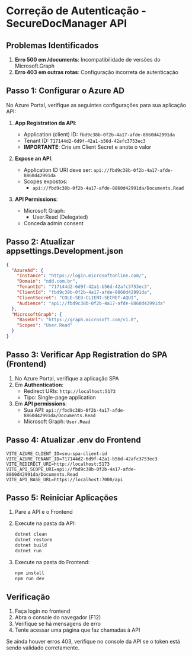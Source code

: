 # Correção de Autenticação - SecureDocManager API

## Problemas Identificados

1. **Erro 500 em /documents**: Incompatibilidade de versões do Microsoft.Graph
2. **Erro 403 em outras rotas**: Configuração incorreta de autenticação

## Passo 1: Configurar o Azure AD

No Azure Portal, verifique as seguintes configurações para sua aplicação API:

1. **App Registration da API**:
   - Application (client) ID: `fbd9c38b-0f2b-4a17-afde-8860d42991da`
   - Tenant ID: `717144d2-6d9f-42a1-b56d-42afc3753ec3`
   - **IMPORTANTE**: Crie um Client Secret e anote o valor

2. **Expose an API**:
   - Application ID URI deve ser: `api://fbd9c38b-0f2b-4a17-afde-8860d42991da`
   - Scopes expostos:
     - `api://fbd9c38b-0f2b-4a17-afde-8860d42991da/Documents.Read`

3. **API Permissions**:
   - Microsoft Graph:
     - User.Read (Delegated)
   - Conceda admin consent

## Passo 2: Atualizar appsettings.Development.json

```json
{
  "AzureAd": {
    "Instance": "https://login.microsoftonline.com/",
    "Domain": "ndd.com.br",
    "TenantId": "717144d2-6d9f-42a1-b56d-42afc3753ec3",
    "ClientId": "fbd9c38b-0f2b-4a17-afde-8860d42991da",
    "ClientSecret": "COLE-SEU-CLIENT-SECRET-AQUI",
    "Audience": "api://fbd9c38b-0f2b-4a17-afde-8860d42991da"
  },
  "MicrosoftGraph": {
    "BaseUrl": "https://graph.microsoft.com/v1.0",
    "Scopes": "User.Read"
  }
}
```

## Passo 3: Verificar App Registration do SPA (Frontend)

1. No Azure Portal, verifique a aplicação SPA
2. Em **Authentication**:
   - Redirect URIs: `http://localhost:5173`
   - Tipo: Single-page application
3. Em **API permissions**:
   - Sua API: `api://fbd9c38b-0f2b-4a17-afde-8860d42991da/Documents.Read`
   - Microsoft Graph: `User.Read`

## Passo 4: Atualizar .env do Frontend

```env
VITE_AZURE_CLIENT_ID=seu-spa-client-id
VITE_AZURE_TENANT_ID=717144d2-6d9f-42a1-b56d-42afc3753ec3
VITE_REDIRECT_URI=http://localhost:5173
VITE_API_SCOPE_URI=api://fbd9c38b-0f2b-4a17-afde-8860d42991da/Documents.Read
VITE_API_BASE_URL=https://localhost:7000/api
```

## Passo 5: Reiniciar Aplicações

1. Pare a API e o Frontend
2. Execute na pasta da API:

   ```bash
   dotnet clean
   dotnet restore
   dotnet build
   dotnet run
   ```

3. Execute na pasta do Frontend:

   ```bash
   npm install
   npm run dev
   ```

## Verificação

1. Faça login no frontend
2. Abra o console do navegador (F12)
3. Verifique se há mensagens de erro
4. Tente acessar uma página que faz chamadas à API

Se ainda houver erros 403, verifique no console da API se o token está sendo validado corretamente.
